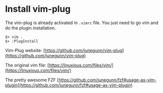 # Install vim-plug

The vim-plug is already activated in `.vimrc` file. You just need to go vim and do the plugin installation.

    $> vim .
    $> :PlugInstall


Vim-Plug website: [https://github.com/junegunn/vim-plug](https://github.com/junegunn/vim-plug)

The original vim file: [https://linuxious.com/files/vim/](https://linuxious.com/files/vim/)

The pretty awesome FZF [https://github.com/junegunn/fzf#usage-as-vim-plugin](https://github.com/junegunn/fzf#usage-as-vim-plugin)
